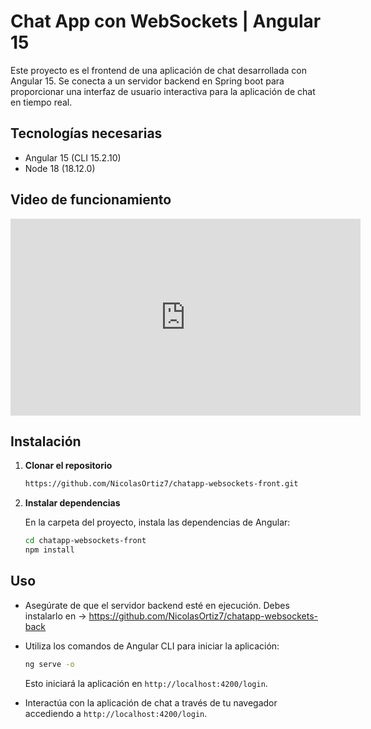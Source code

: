 # Chat App con WebSockets | Angular 15

Este proyecto es el frontend de una aplicación de chat desarrollada con Angular 15. Se conecta a un servidor backend en Spring boot para proporcionar una interfaz de usuario interactiva para la aplicación de chat en tiempo real.

## Tecnologías necesarias

- Angular 15 (CLI 15.2.10)
- Node 18 (18.12.0)

## Video de funcionamiento
<iframe width="560" height="315" src="https://www.youtube.com/embed/EWD9xIA7nb0?si=_HAM_SJnBg76InsG" title="YouTube video player" frameborder="0" allow="accelerometer; autoplay; clipboard-write; encrypted-media; gyroscope; picture-in-picture; web-share" allowfullscreen></iframe>

## Instalación

1. **Clonar el repositorio**

    ```bash
    https://github.com/NicolasOrtiz7/chatapp-websockets-front.git
    ```

2. **Instalar dependencias**

    En la carpeta del proyecto, instala las dependencias de Angular:

    ```bash
    cd chatapp-websockets-front
    npm install
    ```

## Uso

- Asegúrate de que el servidor backend esté en ejecución. Debes instalarlo en -> https://github.com/NicolasOrtiz7/chatapp-websockets-back
- Utiliza los comandos de Angular CLI para iniciar la aplicación:

    ```bash
    ng serve -o
    ```

    Esto iniciará la aplicación en `http://localhost:4200/login`.

- Interactúa con la aplicación de chat a través de tu navegador accediendo a `http://localhost:4200/login`.


